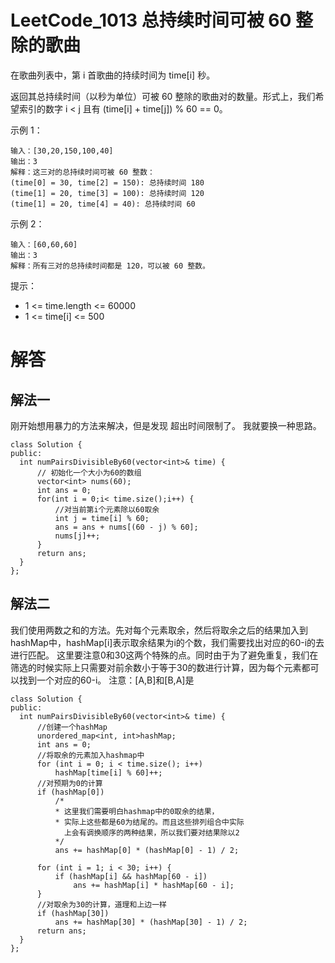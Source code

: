 # LeetCode_1013 总持续时间可被 60 整除的歌曲

在歌曲列表中，第 i 首歌曲的持续时间为 time[i] 秒。

返回其总持续时间（以秒为单位）可被 60 整除的歌曲对的数量。形式上，我们希望索引的数字  i < j 且有 (time[i] + time[j]) % 60 == 0。

 

示例 1：
```
输入：[30,20,150,100,40]
输出：3
解释：这三对的总持续时间可被 60 整数：
(time[0] = 30, time[2] = 150): 总持续时间 180
(time[1] = 20, time[3] = 100): 总持续时间 120
(time[1] = 20, time[4] = 40): 总持续时间 60
```
示例 2：
```
输入：[60,60,60]
输出：3
解释：所有三对的总持续时间都是 120，可以被 60 整数。
```

提示：
* 1 <= time.length <= 60000
* 1 <= time[i] <= 500

# 解答
## 解法一
刚开始想用暴力的方法来解决，但是发现 超出时间限制了。
我就要换一种思路。
```
class Solution {
public:
  int numPairsDivisibleBy60(vector<int>& time) {
      // 初始化一个大小为60的数组
      vector<int> nums(60);  
      int ans = 0;  
      for(int i = 0;i< time.size();i++) {
          //对当前第i个元素除以60取余
          int j = time[i] % 60;
          ans = ans + nums[(60 - j) % 60];
          nums[j]++; 
      }
      return ans;
  }
};
```

## 解法二
我们使用两数之和的方法。先对每个元素取余，然后将取余之后的结果加入到hashMap中，hashMap[i]表示取余结果为i的个数，我们需要找出对应的60-i的去进行匹配。
这里要注意0和30这两个特殊的点。同时由于为了避免重复，我们在筛选的时候实际上只需要对前余数小于等于30的数进行计算，因为每个元素都可以找到一个对应的60-i。
注意：[A,B]和[B,A]是
```
class Solution {
public:
  int numPairsDivisibleBy60(vector<int>& time) {
      //创建一个hashMap
      unordered_map<int, int>hashMap;
      int ans = 0;
      //将取余的元素加入hashmap中
      for (int i = 0; i < time.size(); i++)
          hashMap[time[i] % 60]++;
      //对预期为0的计算
      if (hashMap[0])	
          /*
          * 这里我们需要明白hashmap中的0取余的结果，
          * 实际上这些都是60为结尾的。而且这些排列组合中实际
            上会有调换顺序的两种结果，所以我们要对结果除以2
          */
          ans += hashMap[0] * (hashMap[0] - 1) / 2;
      
      for (int i = 1; i < 30; i++) {
          if (hashMap[i] && hashMap[60 - i])
              ans += hashMap[i] * hashMap[60 - i];
      }
      //对取余为30的计算，道理和上边一样
      if (hashMap[30])	
          ans += hashMap[30] * (hashMap[30] - 1) / 2;
      return ans;
  }
};

```

